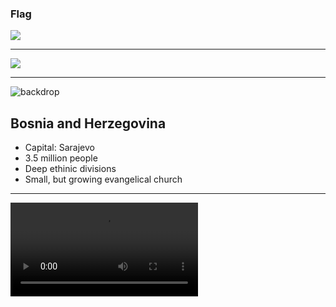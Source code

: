 ### Flag

![](https://upload.wikimedia.org/wikipedia/commons/b/bf/Flag_of_Bosnia_and_Herzegovina.svg)

---

![](https://upload.wikimedia.org/wikipedia/commons/9/94/Europe-Bosnia_and_Herzegovina.svg)

---

![backdrop](https://res.cloudinary.com/kiekies/image/upload/v1681669598/prayer/lo0mzqrlwhoqa3bgudqa.jpg)

## Bosnia and Herzegovina

- Capital: Sarajevo
- 3.5 million people
- Deep ethinic divisions
- Small, but growing evangelical church

---

![](https://f000.backblazeb2.com/file/ccw-prayer/bosnia_herzegovina.mp4)
